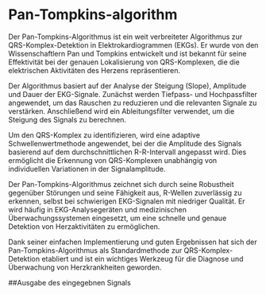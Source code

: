# Pan-Tompkins-algorithm
Der Pan-Tompkins-Algorithmus ist ein weit verbreiteter Algorithmus zur QRS-Komplex-Detektion in Elektrokardiogrammen (EKGs). Er wurde von den Wissenschaftlern Pan und Tompkins entwickelt und ist bekannt für seine Effektivität bei der genauen Lokalisierung von QRS-Komplexen, die die elektrischen Aktivitäten des Herzens repräsentieren.

Der Algorithmus basiert auf der Analyse der Steigung (Slope), Amplitude und Dauer der EKG-Signale. Zunächst werden Tiefpass- und Hochpassfilter angewendet, um das Rauschen zu reduzieren und die relevanten Signale zu verstärken. Anschließend wird ein Ableitungsfilter verwendet, um die Steigung des Signals zu berechnen.

Um den QRS-Komplex zu identifizieren, wird eine adaptive Schwellenwertmethode angewendet, bei der die Amplitude des Signals basierend auf dem durchschnittlichen R-R-Intervall angepasst wird. Dies ermöglicht die Erkennung von QRS-Komplexen unabhängig von individuellen Variationen in der Signalamplitude.

Der Pan-Tompkins-Algorithmus zeichnet sich durch seine Robustheit gegenüber Störungen und seine Fähigkeit aus, R-Wellen zuverlässig zu erkennen, selbst bei schwierigen EKG-Signalen mit niedriger Qualität. Er wird häufig in EKG-Analysegeräten und medizinischen Überwachungssystemen eingesetzt, um eine schnelle und genaue Detektion von Herzaktivitäten zu ermöglichen.

Dank seiner einfachen Implementierung und guten Ergebnissen hat sich der Pan-Tompkins-Algorithmus als Standardmethode zur QRS-Komplex-Detektion etabliert und ist ein wichtiges Werkzeug für die Diagnose und Überwachung von Herzkrankheiten geworden.

##Ausgabe des eingegebnen Signals 
